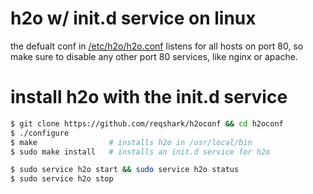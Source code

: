 # h2o w/ init.d service on linux
the defualt conf in [/etc/h2o/h2o.conf](h2o.yml) listens for all hosts on port
80, so make sure to disable any other port 80 services, like nginx or apache.

# install h2o with the init.d service
```sh
$ git clone https://github.com/reqshark/h2oconf && cd h2oconf
$ ./configure
$ make                # installs h2o in /usr/local/bin
$ sudo make install   # installs an init.d service for h2o

$ sudo service h2o start && sudo service h2o status
$ sudo service h2o stop
```
